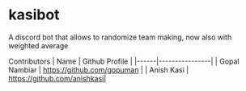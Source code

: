 # kasibot

A discord bot that allows to randomize team making, now also with weighted average

Contributors
| Name | Github Profile |
|------|----------------|
|  Gopal Nambiar  |  https://github.com/gopuman |
|  Anish Kasi     |   https://github.com/anishkasi|
